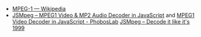 - [MPEG-1 — Wikipedia](https://en.wikipedia.org/wiki/MPEG-1)
- [JSMpeg – MPEG1 Video & MP2 Audio Decoder in JavaScript](https://github.com/phoboslab/jsmpeg) and [MPEG1 Video Decoder in JavaScript - PhobosLab](http://phoboslab.org/log/2013/05/mpeg1-video-decoder-in-javascript) [JSMpeg – Decode it like it's 1999](http://jsmpeg.com/)